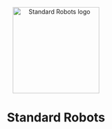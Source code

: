 <div align="center">
  <a href="https://standard-robots.com/"><img src="https://standard-robots.com/file/upload/spae204/2022-04/27/202204271407417271.png" alt="Standard Robots logo" width="200"></a>
  
# Standard Robots
